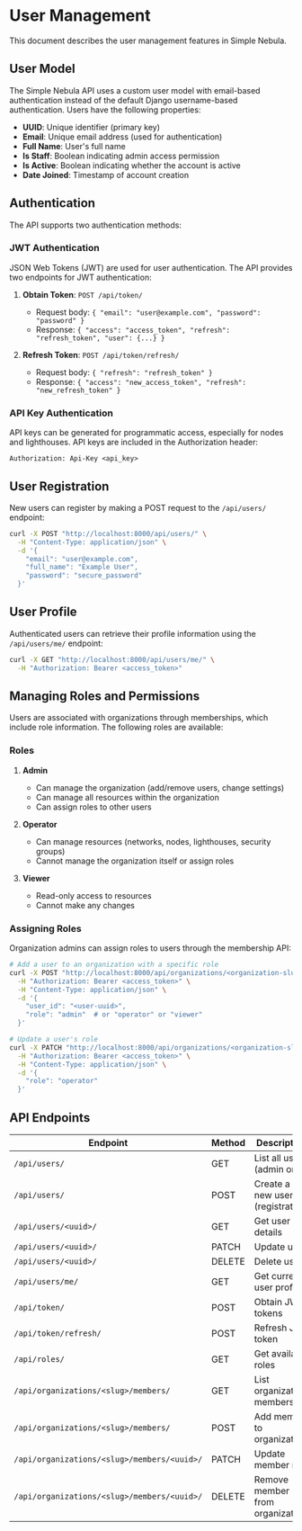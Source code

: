 # User Management

This document describes the user management features in Simple Nebula.

## User Model

The Simple Nebula API uses a custom user model with email-based authentication instead of the default Django username-based authentication. Users have the following properties:

- **UUID**: Unique identifier (primary key)
- **Email**: Unique email address (used for authentication)
- **Full Name**: User's full name
- **Is Staff**: Boolean indicating admin access permission
- **Is Active**: Boolean indicating whether the account is active
- **Date Joined**: Timestamp of account creation

## Authentication

The API supports two authentication methods:

### JWT Authentication

JSON Web Tokens (JWT) are used for user authentication. The API provides two endpoints for JWT authentication:

1. **Obtain Token**: `POST /api/token/`
   - Request body: `{ "email": "user@example.com", "password": "password" }`
   - Response: `{ "access": "access_token", "refresh": "refresh_token", "user": {...} }`

2. **Refresh Token**: `POST /api/token/refresh/`
   - Request body: `{ "refresh": "refresh_token" }`
   - Response: `{ "access": "new_access_token", "refresh": "new_refresh_token" }`

### API Key Authentication

API keys can be generated for programmatic access, especially for nodes and lighthouses. API keys are included in the Authorization header:

```
Authorization: Api-Key <api_key>
```

## User Registration

New users can register by making a POST request to the `/api/users/` endpoint:

```bash
curl -X POST "http://localhost:8000/api/users/" \
  -H "Content-Type: application/json" \
  -d '{
    "email": "user@example.com",
    "full_name": "Example User",
    "password": "secure_password"
  }'
```

## User Profile

Authenticated users can retrieve their profile information using the `/api/users/me/` endpoint:

```bash
curl -X GET "http://localhost:8000/api/users/me/" \
  -H "Authorization: Bearer <access_token>"
```

## Managing Roles and Permissions

Users are associated with organizations through memberships, which include role information. The following roles are available:

### Roles

1. **Admin**
   - Can manage the organization (add/remove users, change settings)
   - Can manage all resources within the organization
   - Can assign roles to other users

2. **Operator**
   - Can manage resources (networks, nodes, lighthouses, security groups)
   - Cannot manage the organization itself or assign roles

3. **Viewer**
   - Read-only access to resources
   - Cannot make any changes

### Assigning Roles

Organization admins can assign roles to users through the membership API:

```bash
# Add a user to an organization with a specific role
curl -X POST "http://localhost:8000/api/organizations/<organization-slug>/members/" \
  -H "Authorization: Bearer <access_token>" \
  -H "Content-Type: application/json" \
  -d '{
    "user_id": "<user-uuid>",
    "role": "admin"  # or "operator" or "viewer"
  }'

# Update a user's role
curl -X PATCH "http://localhost:8000/api/organizations/<organization-slug>/members/<membership-id>/" \
  -H "Authorization: Bearer <access_token>" \
  -H "Content-Type: application/json" \
  -d '{
    "role": "operator"
  }'
```

## API Endpoints

| Endpoint | Method | Description |
|----------|--------|-------------|
| `/api/users/` | GET | List all users (admin only) |
| `/api/users/` | POST | Create a new user (registration) |
| `/api/users/<uuid>/` | GET | Get user details |
| `/api/users/<uuid>/` | PATCH | Update user |
| `/api/users/<uuid>/` | DELETE | Delete user |
| `/api/users/me/` | GET | Get current user profile |
| `/api/token/` | POST | Obtain JWT tokens |
| `/api/token/refresh/` | POST | Refresh JWT token |
| `/api/roles/` | GET | Get available roles |
| `/api/organizations/<slug>/members/` | GET | List organization members |
| `/api/organizations/<slug>/members/` | POST | Add member to organization |
| `/api/organizations/<slug>/members/<uuid>/` | PATCH | Update member role |
| `/api/organizations/<slug>/members/<uuid>/` | DELETE | Remove member from organization | 